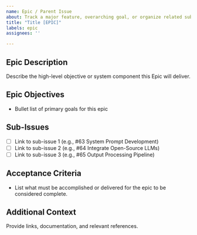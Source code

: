 ```yaml
---
name: Epic / Parent Issue
about: Track a major feature, overarching goal, or organize related sub-issues (like an Epic)
title: "Title [EPIC]"
labels: epic
assignees: ''

---
```


## Epic Description

Describe the high-level objective or system component this Epic will deliver.  

## Epic Objectives

- Bullet list of primary goals for this epic

## Sub-Issues

- [ ] Link to sub-issue 1 (e.g., #63 System Prompt Development)
- [ ] Link to sub-issue 2 (e.g., #64 Integrate Open-Source LLMs)
- [ ] Link to sub-issue 3 (e.g., #65 Output Processing Pipeline)

## Acceptance Criteria

- List what must be accomplished or delivered for the epic to be considered complete.

## Additional Context

Provide links, documentation, and relevant references.
